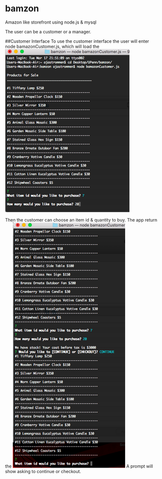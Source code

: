 # bamzon
Amazon like storefront using node.js &amp; mysql

The user can be a customer or a manager.

##Customer Interface 
To use the customer interface the user will enter node bamazonCustomer.js,
which will load the ![Product View](screenshots/bamazon&#32;customer&#32;table&#32;view.png)

Then the customer can choose an item id & quantity to buy.
The app return the ![cost before tax](screenshots/cost&#32;before&#32;tax.png)
A prompt will show asking to continue or checkout.


